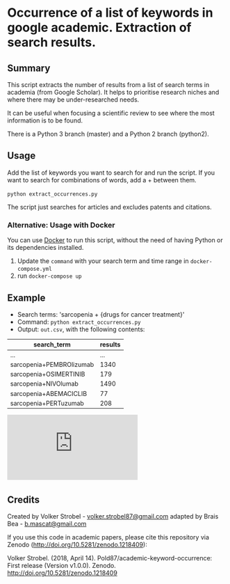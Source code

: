 # Occurrence of a list of keywords in google academic. Extraction of search results.

## Summary

This script extracts the number of results from a list of search terms in academia (from Google Scholar). It helps to prioritise research niches and where there may be under-researched needs.

It can be useful when focusing a scientific review to see where the most information is to be found.

There is a Python 3 branch (master) and a Python 2 branch (python2).

## Usage

Add the list of keywords you want to search for and run the script. If you want to search for combinations of words, add a + between them.

`python extract_occurrences.py`

The script just searches for articles and excludes
patents and citations.

### Alternative: Usage with Docker

You can use [Docker](https://www.docker.com/) to run this script, without the need of having Python or its dependencies installed.

1. Update the `command` with your search term and time range in `docker-compose.yml`
2. run `docker-compose up`

## Example

- Search terms: 'sarcopenia + {drugs for cancer treatment}'
- Command: `python extract_occurrences.py`
- Output: `out.csv`, with the following contents:

| search_term | results |
|------|---------
| ...  |    ...  |	|
| sarcopenia+PEMBROlizumab |    1340  |
| sarcopenia+OSIMERTINIB   |    179   |
| sarcopenia+NIVOlumab     |    1490  |
| sarcopenia+ABEMACICLIB   |    77    |
| sarcopenia+PERTuzumab    |    208   |

![sarcopenia and drugs chart](https://github.com/BreisOne/academic-keyword-occurrence/blob/master/bar_plot_results.pdf "sarcopenia and drugs chart")

## Credits
Created by Volker Strobel - volker.strobel87@gmail.com
adapted by Brais Bea - b.mascat@gmail.com

If you use this code in academic papers, please cite this repository via Zenodo (http://doi.org/10.5281/zenodo.1218409):

Volker Strobel. (2018, April 14). Pold87/academic-keyword-occurrence: First release (Version v1.0.0). Zenodo. http://doi.org/10.5281/zenodo.1218409

